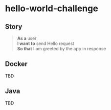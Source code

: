 # hello-world-challenge

## Story

> **As a** user  
> **I want to** send Hello request  
> **So that** I am greeted by the app in response

## Docker

TBD

## Java

TBD